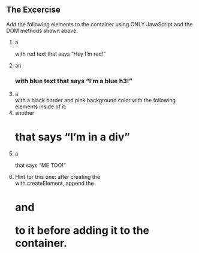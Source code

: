 ## The Excercise

Add the following elements to the container using ONLY JavaScript
 and the DOM methods shown above.

1. a <p> with red text that says “Hey I’m red!”
2. an <h3> with blue text that says “I’m a blue h3!”
3. a <div> with a black border and pink background color with the 
   following elements inside of it:
  1. another <h1> that says “I’m in a div”
  2. a <p> that says “ME TOO!”
  3. Hint for this one: after creating the <div> with createElement, append the <h1> and <p> to it before adding it to the container.
